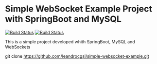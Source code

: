 # Simple WebSocket Example Project with SpringBoot and MySQL

[![Build Status](https://travis-ci.org/leandrocgsi/simple-websocket-example.svg?branch=master)](https://travis-ci.org/leandrocgsi/simple-websocket-example)
[![Build Status](https://circleci.com/gh/leandrocgsi/simple-websocket-example.svg?&style=shield)](https://circleci.com/gh/leandrocgsi/simple-websocket-example/)

This is a simple project developed whith SpringBoot, MySQL and WebSockets

git clone https://github.com/leandrocgsi/simple-websocket-example.git
